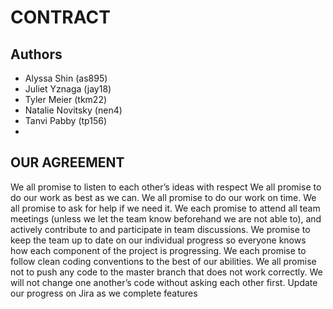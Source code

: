 # CONTRACT
## Authors
* Alyssa Shin (as895)
* Juliet Yznaga (jay18)
* Tyler Meier (tkm22)
* Natalie Novitsky (nen4)
* Tanvi Pabby (tp156)
* 
## OUR AGREEMENT

We all promise to listen to each other’s ideas with respect
We all promise to do our work as best as we can.
We all promise to do our work on time.
We all promise to ask for help if we need it.
We each promise to attend all team meetings (unless we let the team know beforehand we are not able to), and actively contribute to and participate in team discussions.
We promise to keep the team up to date on our individual progress so everyone knows how each component of the project is progressing.
We each promise to follow clean coding conventions to the best of our abilities.
We all promise not to push any code to the master branch that does not work correctly.
We will not change one another’s code without asking each other first.
Update our progress on Jira as we complete features 
